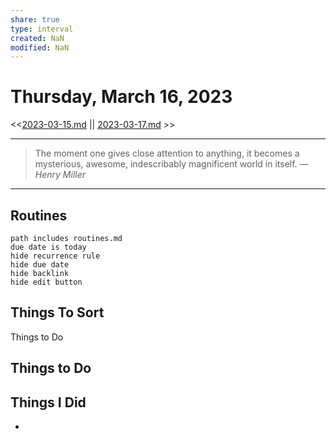 ```yaml
---
share: true
type: interval
created: NaN 
modified: NaN
---
```

# Thursday, March 16, 2023
<<[2023-03-15.md](./2023-03-15.md) || [2023-03-17.md](./2023-03-17.md) >>

---

> The moment one gives close attention to anything, it becomes a mysterious, awesome, indescribably magnificent world in itself.
> — <cite>Henry Miller</cite>

---
 
## Routines
```tasks
path includes routines.md
due date is today
hide recurrence rule
hide due date
hide backlink
hide edit button
```

## Things To Sort
Things to Do




## Things to Do

## Things I Did
- 
